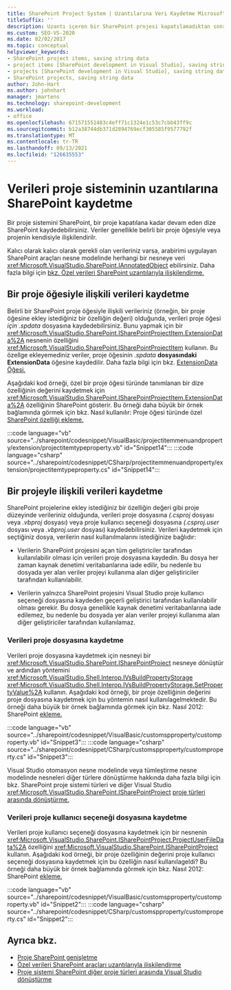```yaml
---
title: SharePoint Project System | Uzantılarına Veri Kaydetme Microsoft Docs
titleSuffix: ''
description: Uzantı içeren bir SharePoint projesi kapatılamadıktan sonra devam eden dize verilerini kaydetmeyi öğrenin.
ms.custom: SEO-VS-2020
ms.date: 02/02/2017
ms.topic: conceptual
helpviewer_keywords:
- SharePoint project items, saving string data
- project items [SharePoint development in Visual Studio], saving string data
- projects [SharePoint development in Visual Studio], saving string data
- SharePoint projects, saving string data
author: John-Hart
ms.author: johnhart
manager: jmartens
ms.technology: sharepoint-development
ms.workload:
- office
ms.openlocfilehash: 671571551483c4eff71c1324e1c53c7cbb43ff9c
ms.sourcegitcommit: b12a38744db371d2894769ecf305585f9577792f
ms.translationtype: MT
ms.contentlocale: tr-TR
ms.lasthandoff: 09/13/2021
ms.locfileid: "126635553"
---
```

# <a name="save-data-in-extensions-of-the-sharepoint-project-system"></a>Verileri proje sisteminin uzantılarına SharePoint kaydetme
  Bir proje sistemini SharePoint, bir proje kapatılana kadar devam eden dize SharePoint kaydedebilirsiniz. Veriler genellikle belirli bir proje öğesiyle veya projenin kendisiyle ilişkilendirilr.

 Kalıcı olarak kalıcı olarak gerekli olan verileriniz varsa, arabirimi uygulayan SharePoint araçları nesne modelinde herhangi bir nesneye veri <xref:Microsoft.VisualStudio.SharePoint.IAnnotatedObject> ebilirsiniz. Daha fazla bilgi için [bkz. Özel verileri SharePoint uzantılarıyla ilişkilendirme.](../sharepoint/associating-custom-data-with-sharepoint-tools-extensions.md)

## <a name="save-data-that-is-associated-with-a-project-item"></a>Bir proje öğesiyle ilişkili verileri kaydetme
 Belirli bir SharePoint proje öğesiyle ilişkili verileriniz (örneğin, bir proje öğesine ekley istediğiniz bir özelliğin değeri) olduğunda, verileri proje öğesi *için .spdata* dosyasına kaydedebilirsiniz. Bunu yapmak için bir <xref:Microsoft.VisualStudio.SharePoint.ISharePointProjectItem.ExtensionData%2A> nesnenin özelliğini <xref:Microsoft.VisualStudio.SharePoint.ISharePointProjectItem> kullanın. Bu özellge ekleyemediniz veriler, proje öğesinin *.spdata* **dosyasındaki ExtensionData** öğesine kaydedilir. Daha fazla bilgi için bkz. [ExtensionData Öğesi.](../sharepoint/extensiondata-element.md)

 Aşağıdaki kod örneği, özel bir proje öğesi türünde tanımlanan bir dize özelliğinin değerini kaydetmek için <xref:Microsoft.VisualStudio.SharePoint.ISharePointProjectItem.ExtensionData%2A> özelliğinin SharePoint gösterir. Bu örneği daha büyük bir örnek bağlamında görmek için bkz. Nasıl kullanılır: Proje öğesi türünde özel [SharePoint özelliği ekleme.](../sharepoint/how-to-add-a-property-to-a-custom-sharepoint-project-item-type.md)

 :::code language="vb" source="../sharepoint/codesnippet/VisualBasic/projectitemmenuandproperty/extension/projectitemtypeproperty.vb" id="Snippet14":::
 :::code language="csharp" source="../sharepoint/codesnippet/CSharp/projectitemmenuandproperty/extension/projectitemtypeproperty.cs" id="Snippet14":::

## <a name="save-data-that-is-associated-with-a-project"></a>Bir projeyle ilişkili verileri kaydetme
 SharePoint projelerine ekley istediğiniz bir özelliğin değeri gibi proje düzeyinde verileriniz olduğunda, verileri proje dosyasına *(.csproj* dosyası veya *.vbproj* dosyası) veya proje kullanıcı seçeneği dosyasına *(.csproj.user* dosyası veya *.vbproj.user* dosyası) kaydedebilirsiniz. Verileri kaydetmek için seçtiğiniz dosya, verilerin nasıl kullanılmalarını istediğinize bağlıdır:

- Verilerin SharePoint projesini açan tüm geliştiriciler tarafından kullanılabilir olması için verileri proje dosyasına kaydedin. Bu dosya her zaman kaynak denetimi veritabanlarına iade edilir, bu nedenle bu dosyada yer alan veriler projeyi kullanıma alan diğer geliştiriciler tarafından kullanılabilir.

- Verilerin yalnızca SharePoint projesini Visual Studio proje kullanıcı seçeneği dosyasına kaydeden geçerli geliştirici tarafından kullanılabilir olması gerekir. Bu dosya genellikle kaynak denetimi veritabanlarına iade edilemez, bu nedenle bu dosyada yer alan veriler projeyi kullanıma alan diğer geliştiriciler tarafından kullanılamaz.

### <a name="save-data-to-the-project-file"></a>Verileri proje dosyasına kaydetme
 Verileri proje dosyasına kaydetmek için nesneyi bir <xref:Microsoft.VisualStudio.SharePoint.ISharePointProject> nesneye dönüştür ve ardından yöntemini <xref:Microsoft.VisualStudio.Shell.Interop.IVsBuildPropertyStorage> <xref:Microsoft.VisualStudio.Shell.Interop.IVsBuildPropertyStorage.SetPropertyValue%2A> kullanın. Aşağıdaki kod örneği, bir proje özelliğinin değerini proje dosyasına kaydetmek için bu yöntemin nasıl kullanılagelmektedir. Bu örneği daha büyük bir örnek bağlamında görmek için bkz. Nasıl 2012: SharePoint [ekleme.](../sharepoint/how-to-add-a-property-to-sharepoint-projects.md)

 :::code language="vb" source="../sharepoint/codesnippet/VisualBasic/customspproperty/customproperty.vb" id="Snippet3":::
 :::code language="csharp" source="../sharepoint/codesnippet/CSharp/customspproperty/customproperty.cs" id="Snippet3":::

 Visual Studio otomasyon nesne modelinde veya tümleştirme nesne modelinde nesneleri diğer türlere dönüştürme hakkında daha fazla bilgi için bkz. SharePoint proje sistemi türleri ve diğer Visual Studio <xref:Microsoft.VisualStudio.SharePoint.ISharePointProject> [proje türleri arasında dönüştürme.](../sharepoint/converting-between-sharepoint-project-system-types-and-other-visual-studio-project-types.md)

### <a name="save-data-to-the-project-user-option-file"></a>Verileri proje kullanıcı seçeneği dosyasına kaydetme
 Verileri proje kullanıcı seçeneği dosyasına kaydetmek için bir nesnenin <xref:Microsoft.VisualStudio.SharePoint.ISharePointProject.ProjectUserFileData%2A> özelliğini <xref:Microsoft.VisualStudio.SharePoint.ISharePointProject> kullanın. Aşağıdaki kod örneği, bir proje özelliğinin değerini proje kullanıcı seçeneği dosyasına kaydetmek için bu özelliğin nasıl kullanılageldi? Bu örneği daha büyük bir örnek bağlamında görmek için bkz. Nasıl 2012: SharePoint [ekleme.](../sharepoint/how-to-add-a-property-to-sharepoint-projects.md)

 :::code language="vb" source="../sharepoint/codesnippet/VisualBasic/customspproperty/customproperty.vb" id="Snippet2":::
 :::code language="csharp" source="../sharepoint/codesnippet/CSharp/customspproperty/customproperty.cs" id="Snippet2":::

## <a name="see-also"></a>Ayrıca bkz.
- [Proje SharePoint genişletme](../sharepoint/extending-the-sharepoint-project-system.md)
- [Özel verileri SharePoint araçları uzantılarıyla ilişkilendirme](../sharepoint/associating-custom-data-with-sharepoint-tools-extensions.md)
- [Proje sistemi SharePoint diğer proje türleri arasında Visual Studio dönüştürme](../sharepoint/converting-between-sharepoint-project-system-types-and-other-visual-studio-project-types.md)

